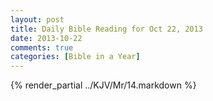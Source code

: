 ```yaml
---
layout: post
title: Daily Bible Reading for Oct 22, 2013
date: 2013-10-22
comments: true
categories: [Bible in a Year]
---
```

{% render_partial ../KJV/Mr/14.markdown %}
